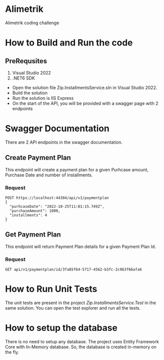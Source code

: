 # Alimetrik
Alimetrik coding challenge

# How to Build and Run the code

## PreRequsites
1. Visual Studio 2022
1. .NET6 SDK

- Open the solution file Zip.InstallmentsService.sln in Visual Studio 2022.
- Build the solution
- Run the solution is IIS Express
- On the start of the API, you will be provided with a swagger page with 2 endpoints

# Swagger Documentation
There are 2 API endpoints in the swagger documentation.

## Create Payment Plan

This endpoint will create a payment plan for a given Purhcase amount, Purchase Date and number of installments.

### Request

```
POST https://localhost:44384/api/v1/paymentplan
{
  "purhcaseDate": "2022-10-25T11:01:15.749Z",
  "purchaseAmount": 1000,
  "installments": 4
}
```

## Get Payment Plan

This endpoint will return Payment Plan details for a given Payment Plan Id.

### Request

```
GET api/v1/paymentplan/id/3fa85f64-5717-4562-b3fc-2c963f66afa6
```

# How to Run Unit Tests
The unit tests are present in the project *Zip.InstallmentsService.Test* in the same solution. You can open the test explorer and run all the tests.

# How to setup the database

There is no need to setup any database. The project uses Entity Framework Core with In-Memory database. So, the database is created in-memory on the fly.



